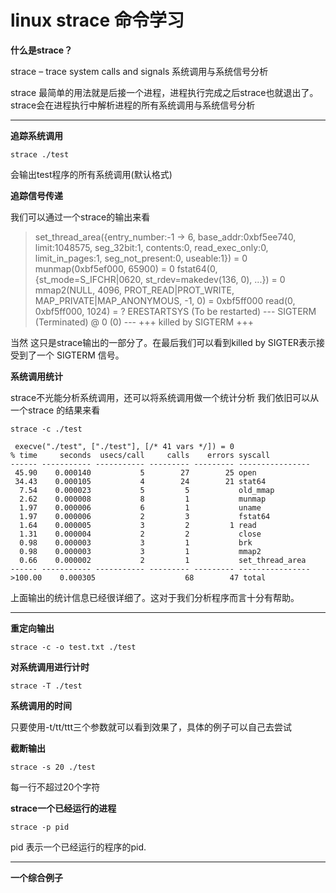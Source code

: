 linux strace 命令学习
==

**什么是strace？**

strace – trace system calls and signals 系统调用与系统信号分析

strace 最简单的用法就是后接一个进程，进程执行完成之后strace也就退出了。strace会在进程执行中解析进程的所有系统调用与系统信号分析
***
**追踪系统调用**

    strace ./test

会输出test程序的所有系统调用(默认格式)

**追踪信号传递**

我们可以通过一个strace的输出来看

> set_thread_area({entry_number:-1 -> 6, base_addr:0xbf5ee740, limit:1048575, seg_32bit:1, contents:0, read_exec_only:0, limit_in_pages:1, seg_not_present:0, useable:1}) = 0
munmap(0xbf5ef000, 65900)               = 0
fstat64(0, {st_mode=S_IFCHR|0620, st_rdev=makedev(136, 0), ...}) = 0
mmap2(NULL, 4096, PROT_READ|PROT_WRITE, MAP_PRIVATE|MAP_ANONYMOUS, -1, 0) = 0xbf5ff000
read(0, 0xbf5ff000, 1024)               = ? ERESTARTSYS (To be restarted)
--- SIGTERM (Terminated) @ 0 (0) ---
+++ killed by SIGTERM +++

当然 这只是strace输出的一部分了。在最后我们可以看到killed by SIGTER表示接受到了一个 SIGTERM 信号。

**系统调用统计**

strace不光能分析系统调用，还可以将系统调用做一个统计分析 我们依旧可以从一个strace 的结果来看

    strace -c ./test

     execve("./test", ["./test"], [/* 41 vars */]) = 0
    % time     seconds  usecs/call     calls    errors syscall
    ------ ----------- ----------- --------- --------- ----------------
     45.90    0.000140           5        27        25 open
     34.43    0.000105           4        24        21 stat64
      7.54    0.000023           5         5           old_mmap
      2.62    0.000008           8         1           munmap
      1.97    0.000006           6         1           uname
      1.97    0.000006           2         3           fstat64
      1.64    0.000005           3         2         1 read
      1.31    0.000004           2         2           close
      0.98    0.000003           3         1           brk
      0.98    0.000003           3         1           mmap2
      0.66    0.000002           2         1           set_thread_area
    ------ ----------- ----------- --------- --------- ----------------
    >100.00    0.000305                    68        47 total

上面输出的统计信息已经很详细了。这对于我们分析程序而言十分有帮助。

****
**重定向输出**

    strace -c -o test.txt ./test

**对系统调用进行计时**

    strace -T ./test

**系统调用的时间**

只要使用-t/tt/ttt三个参数就可以看到效果了，具体的例子可以自己去尝试

**截断输出**

    strace -s 20 ./test
    
每一行不超过20个字符

**strace一个已经运行的进程**

    strace -p pid
    
pid 表示一个已经运行的程序的pid.
****

**一个综合例子**


















